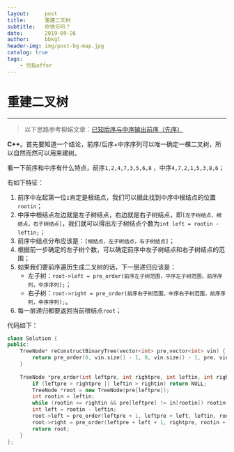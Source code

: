 ```yaml
---
layout:     post
title:      重建二叉树
subtitle:   你快乐吗？
date:       2019-09-26
author:     bbkgl
header-img: img/post-bg-map.jpg
catalog: true
tags:
    - 剑指offer
---
```


# 重建二叉树

---

> 以下思路参考柳婼文章：[已知后序与中序输出前序（先序）](https://www.liuchuo.net/archives/2090)

**C++**。首先要知道一个结论，前序/后序+中序序列可以唯一确定一棵二叉树，所以自然而然可以用来建树。

看一下前序和中序有什么特点，前序`1,2,4,7,3,5,6,8` ，中序`4,7,2,1,5,3,8,6`；

有如下特征：
1. 前序中左起第一位`1`肯定是根结点，我们可以据此找到中序中根结点的位置`rootin`；
2. 中序中根结点左边就是左子树结点，右边就是右子树结点，即`[左子树结点，根结点，右子树结点]`，我们就可以得出左子树结点个数为`int left = rootin - leftin;`；
3. 前序中结点分布应该是：`[根结点，左子树结点，右子树结点]`；
4. 根据前一步确定的左子树个数，可以确定前序中左子树结点和右子树结点的范围；
5. 如果我们要前序遍历生成二叉树的话，下一层递归应该是：
    - 左子树：`root->left = pre_order(前序左子树范围，中序左子树范围，前序序列，中序序列);`；
    - 右子树：`root->right = pre_order(前序右子树范围，中序右子树范围，前序序列，中序序列);`。
6. 每一层递归都要返回当前根结点`root`；

代码如下：

```cpp
class Solution {
public:
    TreeNode* reConstructBinaryTree(vector<int> pre,vector<int> vin) {
        return pre_order(0, vin.size() - 1, 0, vin.size() - 1, pre, vin);
    }
    
    TreeNode *pre_order(int leftpre, int rightpre, int leftin, int rightin, vector<int> &pre, vector<int> &in) {
        if (leftpre > rightpre || leftin > rightin) return NULL;
        TreeNode *root = new TreeNode(pre[leftpre]);
        int rootin = leftin;
        while (rootin <= rightin && pre[leftpre] != in[rootin]) rootin++;
        int left = rootin - leftin;
        root->left = pre_order(leftpre + 1, leftpre + left, leftin, rootin - 1, pre, in);
        root->right = pre_order(leftpre + left + 1, rightpre, rootin + 1, rightin, pre, in);
        return root;
    }
};
```





